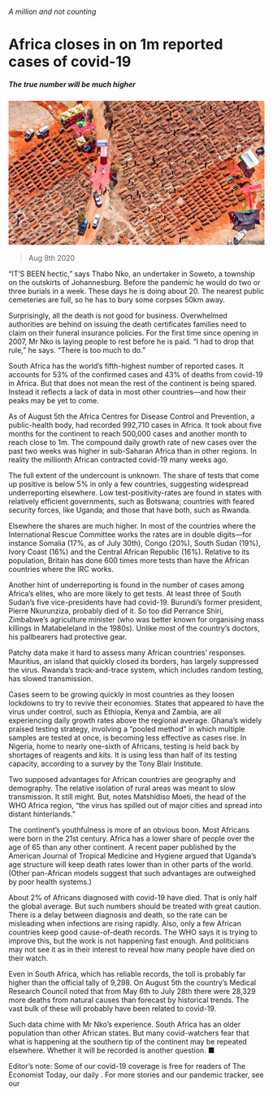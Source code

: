 ###### A million and not counting

# Africa closes in on 1m reported cases of covid-19 

##### The true number will be much higher 

![image](images/20200808_MAP004_0.jpg) 

> Aug 8th 2020 

“IT’S BEEN hectic,” says Thabo Nko, an undertaker in Soweto, a township on the outskirts of Johannesburg. Before the pandemic he would do two or three burials in a week. These days he is doing about 20. The nearest public cemeteries are full, so he has to bury some corpses 50km away.

Surprisingly, all the death is not good for business. Overwhelmed authorities are behind on issuing the death certificates families need to claim on their funeral insurance policies. For the first time since opening in 2007, Mr Nko is laying people to rest before he is paid. “I had to drop that rule,” he says. “There is too much to do.”


South Africa has the world’s fifth-highest number of reported cases. It accounts for 53% of the confirmed cases and 43% of deaths from covid-19 in Africa. But that does not mean the rest of the continent is being spared. Instead it reflects a lack of data in most other countries—and how their peaks may be yet to come.

As of August 5th the Africa Centres for Disease Control and Prevention, a public-health body, had recorded 992,710 cases in Africa. It took about five months for the continent to reach 500,000 cases and another month to reach close to 1m. The compound daily growth rate of new cases over the past two weeks was higher in sub-Saharan Africa than in other regions. In reality the millionth African contracted covid-19 many weeks ago.

The full extent of the undercount is unknown. The share of tests that come up positive is below 5% in only a few countries, suggesting widespread underreporting elsewhere. Low test-positivity-rates are found in states with relatively efficient governments, such as Botswana; countries with feared security forces, like Uganda; and those that have both, such as Rwanda.

Elsewhere the shares are much higher. In most of the countries where the International Rescue Committee works the rates are in double digits—for instance Somalia (17%, as of July 30th), Congo (20%), South Sudan (19%), Ivory Coast (16%) and the Central African Republic (16%). Relative to its population, Britain has done 600 times more tests than have the African countries where the IRC works.

Another hint of underreporting is found in the number of cases among Africa’s elites, who are more likely to get tests. At least three of South Sudan’s five vice-presidents have had covid-19. Burundi’s former president, Pierre Nkurunziza, probably died of it. So too did Perrance Shiri, Zimbabwe’s agriculture minister (who was better known for organising mass killings in Matabeleland in the 1980s). Unlike most of the country’s doctors, his pallbearers had protective gear.

Patchy data make it hard to assess many African countries’ responses. Mauritius, an island that quickly closed its borders, has largely suppressed the virus. Rwanda’s track-and-trace system, which includes random testing, has slowed transmission.

Cases seem to be growing quickly in most countries as they loosen lockdowns to try to revive their economies. States that appeared to have the virus under control, such as Ethiopia, Kenya and Zambia, are all experiencing daily growth rates above the regional average. Ghana’s widely praised testing strategy, involving a “pooled method” in which multiple samples are tested at once, is becoming less effective as cases rise. In Nigeria, home to nearly one-sixth of Africans, testing is held back by shortages of reagents and kits. It is using less than half of its testing capacity, according to a survey by the Tony Blair Institute.

Two supposed advantages for African countries are geography and demography. The relative isolation of rural areas was meant to slow transmission. It still might. But, notes Matshidiso Moeti, the head of the WHO Africa region, “the virus has spilled out of major cities and spread into distant hinterlands.”

The continent’s youthfulness is more of an obvious boon. Most Africans were born in the 21st century. Africa has a lower share of people over the age of 65 than any other continent. A recent paper published by the American Journal of Tropical Medicine and Hygiene argued that Uganda’s age structure will keep death rates lower than in other parts of the world. (Other pan-African models suggest that such advantages are outweighed by poor health systems.)

About 2% of Africans diagnosed with covid-19 have died. That is only half the global average. But such numbers should be treated with great caution. There is a delay between diagnosis and death, so the rate can be misleading when infections are rising rapidly. Also, only a few African countries keep good cause-of-death records. The WHO says it is trying to improve this, but the work is not happening fast enough. And politicians may not see it as in their interest to reveal how many people have died on their watch.

Even in South Africa, which has reliable records, the toll is probably far higher than the official tally of 9,298. On August 5th the country’s Medical Research Council noted that from May 6th to July 28th there were 28,329 more deaths from natural causes than forecast by historical trends. The vast bulk of these will probably have been related to covid-19.

Such data chime with Mr Nko’s experience. South Africa has an older population than other African states. But many covid-watchers fear that what is happening at the southern tip of the continent may be repeated elsewhere. Whether it will be recorded is another question. ■

Editor’s note: Some of our covid-19 coverage is free for readers of The Economist Today, our daily . For more stories and our pandemic tracker, see our 

